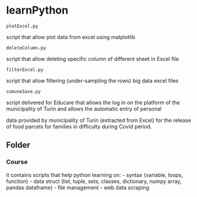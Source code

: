 # learnPython

```
plotExcel.py
```
script that allow plot data from excel using matplotlib

```
deleteColumn.py
```
script that allow deleting specific column of different sheet in Excel file

```
filterExcel.py
```
script that allow filtering (under-sampling the rows) big data excel files

```
comuneSave.py
```
script delivered for Educare that allows the log in on the platform of the municipality of Turin and allows the automatic entry of personal 

data provided by municipality of Turin (extracted from Excel) for the release of food parcels for families in difficulty during Covid period.

## Folder
  ### Course
  it contains scripts that help python learning on:
    - syntax (variable, loops, function)
    - data struct (list, tuple, sets, classes, dictionary, numpy array, pandas dataframe)
    - file management
    - web data scraping
